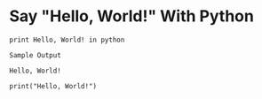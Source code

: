 # Say "Hello, World!" With Python

```
print Hello, World! in python
```
```
Sample Output 

Hello, World!
```
```
print("Hello, World!")
```
